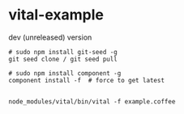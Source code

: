 vital-example
=============






dev (unreleased) version

```
# sudo npm install git-seed -g
git seed clone / git seed pull

# sudo npm install component -g
component install -f  # force to get latest


node_modules/vital/bin/vital -f example.coffee

```
